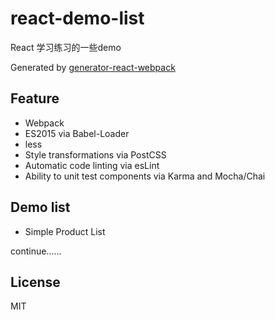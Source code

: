 # react-demo-list
React 学习练习的一些demo


Generated by [generator-react-webpack](https://github.com/react-webpack-generators/generator-react-webpack)

## Feature

- Webpack
- ES2015 via Babel-Loader
- less
- Style transformations via PostCSS
- Automatic code linting via esLint
- Ability to unit test components via Karma and Mocha/Chai

## Demo list

- Simple Product List

continue……


## License 

MIT